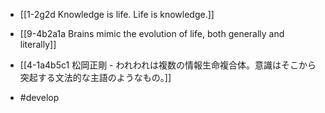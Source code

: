- [[1-2g2d Knowledge is life. Life is knowledge.]]
- [[9-4b2a1a Brains mimic the evolution of life, both generally and literally]]

- [[4-1a4b5c1 松岡正剛 - われわれは複数の情報生命複合体。意識はそこから突起する文法的な主語のようなもの。]]

- #develop
